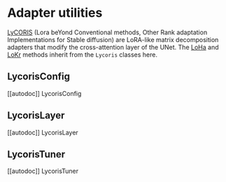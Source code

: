 <!--Copyright 2023 The HuggingFace Team. All rights reserved.

Licensed under the Apache License, Version 2.0 (the "License"); you may not use this file except in compliance with
the License. You may obtain a copy of the License at

http://www.apache.org/licenses/LICENSE-2.0

Unless required by applicable law or agreed to in writing, software distributed under the License is distributed on
an "AS IS" BASIS, WITHOUT WARRANTIES OR CONDITIONS OF ANY KIND, either express or implied. See the License for the
specific language governing permissions and limitations under the License.

⚠️ Note that this file is in Markdown but contain specific syntax for our doc-builder (similar to MDX) that may not be
rendered properly in your Markdown viewer.

-->

# Adapter utilities

[LyCORIS](https://hf.co/papers/2309.14859) (Lora beYond Conventional methods, Other Rank adaptation Implementations for Stable diffusion) are LoRA-like matrix decomposition adapters that modify the cross-attention layer of the UNet. The [LoHa](loha) and [LoKr](lokr) methods inherit from the `Lycoris` classes here.

## LycorisConfig

[[autodoc]] LycorisConfig

## LycorisLayer

[[autodoc]] LycorisLayer

## LycorisTuner

[[autodoc]] LycorisTuner